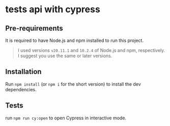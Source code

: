 # tests api with cypress


## Pre-requirements

It is required to have Node.js and npm installed to run this project.

> I used versions `v20.11.1` and `10.2.4` of Node.js and npm, respectively. I suggest you use the same or later versions.

## Installation

Run `npm install` (or `npm i` for the short version) to install the dev dependencies.

## Tests

run `npm run cy:open` to open Cypress in interactive mode.